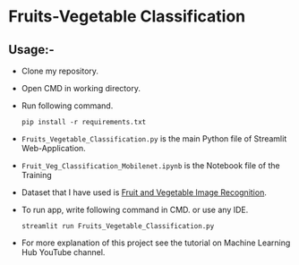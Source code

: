 # Fruits-Vegetable Classification

## Usage:-

- Clone my repository.
- Open CMD in working directory.
- Run following command.

  ```
  pip install -r requirements.txt
  ```

- `Fruits_Vegetable_Classification.py` is the main Python file of Streamlit Web-Application.
- `Fruit_Veg_Classification_Mobilenet.ipynb` is the Notebook file of the Training
- Dataset that I have used is [Fruit and Vegetable Image Recognition](https://www.kaggle.com/kritikseth/fruit-and-vegetable-image-recognition).
- To run app, write following command in CMD. or use any IDE.

  ```
  streamlit run Fruits_Vegetable_Classification.py
  ```

- For more explanation of this project see the tutorial on Machine Learning Hub YouTube channel.
